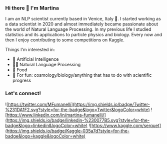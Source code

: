 ### Hi there 🌈 I'm Martina
I am an NLP scientist currently based in Venice, Italy 🍕. I started working as a data scientist in 2020 and almost immediately became passionate about the world of Natural Language Processing. In my previous life I studied statistics and its applications to particle physics and biology.
Every now and then I enjoy contributing to some competitions on Kaggle.

Things I'm interested in:

- 🧠 Artificial Intelligence
- 👩‍💻 Natural Language Processing
- 🍝 Food
- 🔭 For fun: cosmology/biology/anything that has to do with scientific progress

### Let's connect!

![https://twitter.com/MFumanelli](https://img.shields.io/badge/Twitter-%231DA1F2.svg?style=for-the-badge&logo=Twitter&logoColor=white)
![https://www.linkedin.com/in/martina-fumanelli/](https://img.shields.io/badge/linkedin-%230077B5.svg?style=for-the-badge&logo=linkedin&logoColor=white)
![https://www.kaggle.com/serquet](https://img.shields.io/badge/Kaggle-035a7d?style=for-the-badge&logo=kaggle&logoColor=white)
